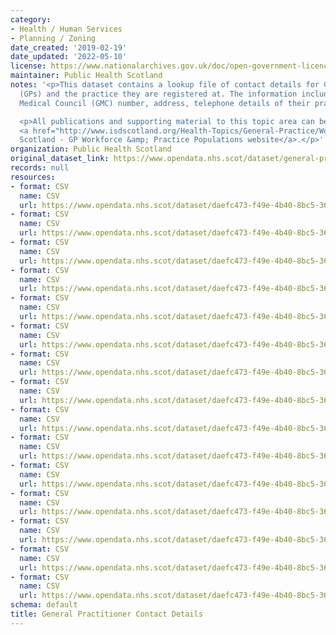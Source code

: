 ```yaml
---
category:
- Health / Human Services
- Planning / Zoning
date_created: '2019-02-19'
date_updated: '2022-05-10'
license: https://www.nationalarchives.gov.uk/doc/open-government-licence/version/3/
maintainer: Public Health Scotland
notes: '<p>This dataset contains a lookup file of contact details for General Practitioners
  (GPs) and the practice they are registered at. The information includes General
  Medical Council (GMC) number, address, telephone details of their practice.</p>

  <p>All publications and supporting material to this topic area can be found on the
  <a href="http://www.isdscotland.org/Health-Topics/General-Practice/Workforce-and-Practice-Populations/">ISD
  Scotland - GP Workforce &amp; Practice Populations website</a>.</p>'
organization: Public Health Scotland
original_dataset_link: https://www.opendata.nhs.scot/dataset/general-practitioner-contact-details
records: null
resources:
- format: CSV
  name: CSV
  url: https://www.opendata.nhs.scot/dataset/daefc473-f49e-4b40-8bc5-366a8e7a759e/resource/692397e6-53de-41e0-b735-a46803defd59/download/gp_contactdetails_apr2022-open-data.csv
- format: CSV
  name: CSV
  url: https://www.opendata.nhs.scot/dataset/daefc473-f49e-4b40-8bc5-366a8e7a759e/resource/614b821b-402d-466a-a1c9-2e791d4482c8/download/gp_contactdetails_jan2022.csv
- format: CSV
  name: CSV
  url: https://www.opendata.nhs.scot/dataset/daefc473-f49e-4b40-8bc5-366a8e7a759e/resource/3bc1c732-96c8-42f2-81c8-3ba7defe6ef0/download/gp_contactdetails_oct2021-open-data.csv
- format: CSV
  name: CSV
  url: https://www.opendata.nhs.scot/dataset/daefc473-f49e-4b40-8bc5-366a8e7a759e/resource/b34ecefc-f383-4968-aaf7-06f71ecb0cca/download/gp_contactdetails_jul2021-open-data.csv
- format: CSV
  name: CSV
  url: https://www.opendata.nhs.scot/dataset/daefc473-f49e-4b40-8bc5-366a8e7a759e/resource/5b348d90-e76e-4660-b49e-1026a3c2f57f/download/gp_contactdetails_apr2021-open-data.csv
- format: CSV
  name: CSV
  url: https://www.opendata.nhs.scot/dataset/daefc473-f49e-4b40-8bc5-366a8e7a759e/resource/4d1deea9-b096-49a3-934a-7d4828cc9188/download/gp_contactdetails_jan2021-open-data.csv
- format: CSV
  name: CSV
  url: https://www.opendata.nhs.scot/dataset/daefc473-f49e-4b40-8bc5-366a8e7a759e/resource/1347fe0c-919d-4573-bee8-6edf54e0896b/download/gp_contactdetails_oct2020-open-data.csv
- format: CSV
  name: CSV
  url: https://www.opendata.nhs.scot/dataset/daefc473-f49e-4b40-8bc5-366a8e7a759e/resource/398ed9d8-790d-4469-b7e1-2e6d5d12f882/download/gp_contactdetails_jul2020-open-data.csv
- format: CSV
  name: CSV
  url: https://www.opendata.nhs.scot/dataset/daefc473-f49e-4b40-8bc5-366a8e7a759e/resource/be6aea98-20d8-4112-9b56-c437b3c651e5/download/gp_contactdetails_apr2020-open-data.csv
- format: CSV
  name: CSV
  url: https://www.opendata.nhs.scot/dataset/daefc473-f49e-4b40-8bc5-366a8e7a759e/resource/b092b69f-0838-408e-bb89-082562f0e1cd/download/gp_contactdetails_jan2020-open-data.csv
- format: CSV
  name: CSV
  url: https://www.opendata.nhs.scot/dataset/daefc473-f49e-4b40-8bc5-366a8e7a759e/resource/b9c31baf-74ce-4331-af72-8d7b473dfc8c/download/gp_contactdetails_oct2019-open-data.csv
- format: CSV
  name: CSV
  url: https://www.opendata.nhs.scot/dataset/daefc473-f49e-4b40-8bc5-366a8e7a759e/resource/9147d685-578e-495b-a642-60a1afb0f5bc/download/gp_contactdetails_jul2019-open-data.csv
- format: CSV
  name: CSV
  url: https://www.opendata.nhs.scot/dataset/daefc473-f49e-4b40-8bc5-366a8e7a759e/resource/d03319a8-d058-406f-bc92-b8faab4ed8a5/download/gp_contactdetails_apr2019-open-data.csv
- format: CSV
  name: CSV
  url: https://www.opendata.nhs.scot/dataset/daefc473-f49e-4b40-8bc5-366a8e7a759e/resource/afd3653b-103d-4a64-b42e-3ce727eb4e6c/download/gp_contactdetails_jan2019-open-data.csv
- format: CSV
  name: CSV
  url: https://www.opendata.nhs.scot/dataset/daefc473-f49e-4b40-8bc5-366a8e7a759e/resource/e37c14fe-51f7-4935-87d1-c79b30fe8824/download/gp_contact_details_october2018.csv
schema: default
title: General Practitioner Contact Details
---
```


